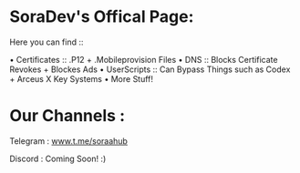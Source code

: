  # SoraDev's Offical Page:

  Here you can find :: 

  • Certificates :: .P12 + .Mobileprovision Files
  • DNS          :: Blocks Certificate Revokes + Blockes Ads
  • UserScripts  :: Can Bypass Things such as Codex + Arceus X Key Systems
  • More Stuff!

# Our Channels :

Telegram : www.t.me/soraahub

Discord  : Coming Soon! :)
